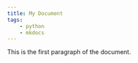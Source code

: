 ```yaml
---
title: My Document
tags: 
    - python
    - mkdocs
---
```

This is the first paragraph of the document.